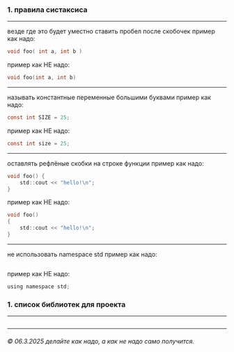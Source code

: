 ### 1. правила систаксиса
------------------------------------------------------------------------
везде где это будет уместно ставить пробел после скобочек
пример как надо:
```c
void foo( int a, int b )
```
пример как НЕ надо:
```c
void foo(int a, int b)
```
------------------------------------------------------------------------
называть константные переменные большими буквами
пример как надо:
```c
const int SIZE = 25;
```
пример как НЕ надо:
```c
const int size = 25;
```
------------------------------------------------------------------------
оставлять рефлёные скобки на строке функции
пример как надо:
```c
void foo() {
	std::cout << "hello!\n";
}
```
пример как НЕ надо:
```c
void foo()
{
	std::cout << "hello!\n";
}
```
------------------------------------------------------------------------
не использовать namespace std
пример как надо:
```c

```
пример как НЕ надо:
```c
using namespace std;
```



### 1. список библиотек для проекта
------------------------------------------------------------------------



```
```
------------------------------------------------------------------------

###### © 06.3.2025 делайте как надо, а как не надо само получится.
